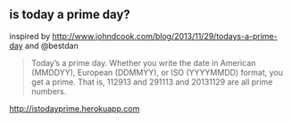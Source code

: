 ## is today a prime day?

inspired by http://www.johndcook.com/blog/2013/11/29/todays-a-prime-day and @bestdan

> Today’s a prime day. Whether you write the date in American (MMDDYY), European (DDMMYY), or ISO (YYYYMMDD) format, you get a prime. That is, 112913 and 291113 and 20131129 are all prime numbers.

http://istodayprime.herokuapp.com

